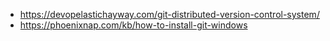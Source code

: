 - https://devopelastichayway.com/git-distributed-version-control-system/
- https://phoenixnap.com/kb/how-to-install-git-windows
